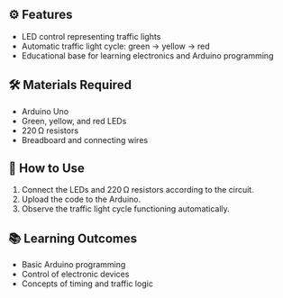 ## ⚙️ Features
- LED control representing traffic lights  
- Automatic traffic light cycle: green → yellow → red  
- Educational base for learning electronics and Arduino programming  

## 🛠️ Materials Required
- Arduino Uno  
- Green, yellow, and red LEDs  
- 220 Ω resistors  
- Breadboard and connecting wires  

## 🔧 How to Use
1. Connect the LEDs and 220 Ω resistors according to the circuit.  
2. Upload the code to the Arduino.  
3. Observe the traffic light cycle functioning automatically.  

## 📚 Learning Outcomes
- Basic Arduino programming  
- Control of electronic devices  
- Concepts of timing and traffic logic
